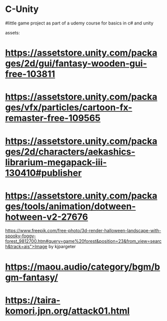 # C-Unity

#little game project as part of a udemy course for basics in c# and unity


assets:
# https://assetstore.unity.com/packages/2d/gui/fantasy-wooden-gui-free-103811
# https://assetstore.unity.com/packages/vfx/particles/cartoon-fx-remaster-free-109565
# https://assetstore.unity.com/packages/2d/characters/aekashics-librarium-megapack-iii-130410#publisher
# https://assetstore.unity.com/packages/tools/animation/dotween-hotween-v2-27676
https://www.freepik.com/free-photo/3d-render-halloween-landscape-with-spooky-foggy-forest_9812700.htm#query=game%20forest&position=23&from_view=search&track=ais">Image by kjpargeter
# https://maou.audio/category/bgm/bgm-fantasy/
# https://taira-komori.jpn.org/attack01.html
